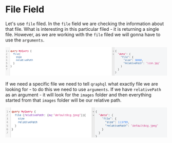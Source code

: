 # File Field

Let's use `file` filed. In the `file` field we are checking the information about that file. What is interesting in this particular filed - it is returning a single file. However, as we are working with the `file` filed we will gonna have to use the `arguments`. 

![file-field](./file-field.png)

If we need a specific file we need to tell `qraphql` what exactly file we are looking for - to do this we need to use `arguments`. If we have `relativePath` as an argument - it will look for the `images` folder and then  everything started from that `images` folder will be our relative path.  

![file-field2](./file-field2.png)

